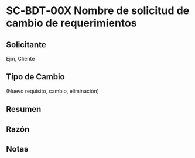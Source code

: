 # SC‐BDT‐00X Nombre de solicitud de cambio de requerimientos

## Solicitante

Ejm, Cliente

## Tipo de Cambio

(Nuevo requisito, cambio, eliminación)

## Resumen

## Razón

## Notas
